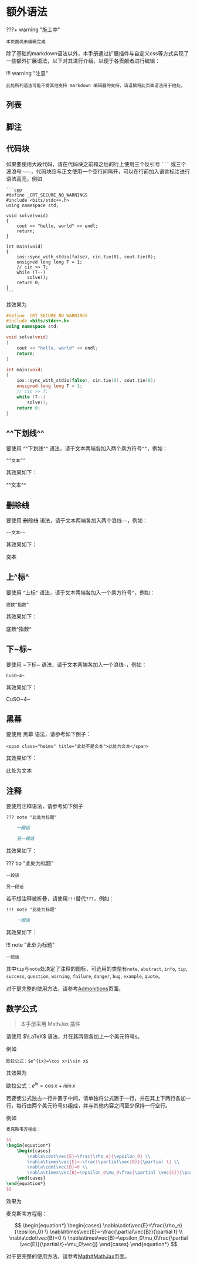 # 额外语法

???+ warning "施工中"

    本页面尚未编辑完成

除了基础的markdown语法以外，本手册通过扩展插件与自定义css等方式实现了一些额外扩展语法，以下对其进行介绍，以便于各贡献者进行编辑：

!!! warning "注意"

    此处所列语法可能不受其他支持 markdown 编辑器的支持，请谨慎将此页面语法用于他处。

## 列表

## 脚注

## 代码块

如果要使用大段代码，请在代码块之前和之后的行上使用三个反引号 ` ``` ` 或三个波浪号 `~~~`，代码块应与正文使用一个空行间隔开，可以在行前加入语言标注进行语法高亮，例如

~~~
```cpp
#define _CRT_SECURE_NO_WARNINGS
#include <bits/stdc++.h> 
using namespace std;

void solve(void)
{
    cout << "hello, world" << endl;
    return;
}

int main(void)
{
    ios::sync_with_stdio(false), cin.tie(0), cout.tie(0);
    unsigned long long T = 1;
    // cin >> T;
    while (T--)
        solve();
    return 0;
}
```
~~~

其效果为

```cpp
#define _CRT_SECURE_NO_WARNINGS
#include <bits/stdc++.h> 
using namespace std;

void solve(void)
{
    cout << "hello, world" << endl;
    return;
}

int main(void)
{
    ios::sync_with_stdio(false), cin.tie(0), cout.tie(0);
    unsigned long long T = 1;
    // cin >> T;
    while (T--)
        solve();
    return 0;
}
```

## ^^下划线^^

要使用 ^^下划线^^ 语法，请于文本两端各加入两个乘方符号`^^`，例如：

`^^文本^^`

其效果如下：

^^文本^^

## ~~删除线~~

要使用 ~~删除线~~ 语法，请于文本两端各加入两个浪线`~~`，例如：

`~~文本~~`

其效果如下：

~~文本~~

## 上^标^

要使用 ^上标^ 语法，请于文本两端各加入一个乘方符号`^`，例如：

`底数^指数^`

其效果如下：

底数^指数^

## 下~标~

要使用 ~下标~ 语法，请于文本两端各加入一个浪线`~`，例如：

`CuSO~4~`

其效果如下：

CuSO~4~

## 黑幕

要使用 <span class="heimu" title="这个是黑幕哦OvO">黑幕</span> 语法，请参考如下例子：

`<span class="heimu" title="此处不是文本">此处为文本</span>`

其效果如下：

<span class="heimu" title="此处不是文本">此处为文本</span>

## 注释

要使用注释语法，请参考如下例子

```markdown
??? note "此处为标题"

    一段话

    另一段话
```

其效果如下：

??? tip "此处为标题"

    一段话

    另一段话

若不想注释被折叠，请使用`!!!`替代`???`，例如：

```markdown
!!! note "此处为标题"

    一段话
```

其效果如下：

!!! note "此处为标题"

    一段话

其中`tip`与`note`处决定了注释的图标，可选用的类型有`note`,  `abstract`, `info`, `tip`, `success`, `question`, `warning`, `failure`, `danger`, `bug`, `example`, `quote`。

对于更完整的使用方法，请参考[Admonitions](https://squidfunk.github.io/mkdocs-material/reference/admonitions/?h=admonition)页面。

## 数学公式

> 本手册采用 MathJax 插件

请使用 $\LaTeX$ 语法，并在其两侧各加上一个美元符号`$`。

例如

`欧拉公式：$e^{ix}=\cos x+i\sin x$`

其效果为

欧拉公式：$e^{ix}=\cos x+i\sin x$

若要使公式独占一行并置于中间，请单独将公式置于一行，并在其上下两行各加一行，每行由两个美元符号`$$`组成，并与其他内容之间至少保持一行空行。

例如
```latex
麦克斯韦方程组：

$$
\begin{equation*}
    \begin{cases}
        \nabla\cdot\vec{E}=\frac{\rho_e}{\epsilon_0} \\
        \nabla\times\vec{E}=-\frac{\partial\vec{B}}{\partial t} \\
        \nabla\cdot\vec{B}=0 \\
        \nabla\times\vec{B}=\epsilon_0\mu_0\frac{\partial \vec{E}}{\partial t}+\mu_0\vec{j}
    \end{cases}
\end{equation*}
$$

```
效果为

麦克斯韦方程组：

$$
\begin{equation*}
    \begin{cases}
        \nabla\cdot\vec{E}=\frac{\rho_e}{\epsilon_0} \\
        \nabla\times\vec{E}=-\frac{\partial\vec{B}}{\partial t} \\
        \nabla\cdot\vec{B}=0 \\
        \nabla\times\vec{B}=\epsilon_0\mu_0\frac{\partial \vec{E}}{\partial t}+\mu_0\vec{j}
    \end{cases}
\end{equation*}
$$

对于更完整的使用方法，请参考[Math#MathJax](https://squidfunk.github.io/mkdocs-material/reference/math/?h=mathjax#mathjax)页面。
